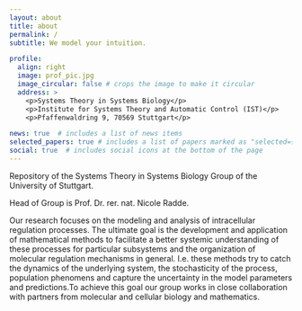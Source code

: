 ```yaml
---
layout: about
title: about
permalink: /
subtitle: We model your intuition.

profile:
  align: right
  image: prof_pic.jpg
  image_circular: false # crops the image to make it circular
  address: >
    <p>Systems Theory in Systems Biology</p>
    <p>Institute for Systems Theory and Automatic Control (IST)</p>
    <p>Pfaffenwaldring 9, 70569 Stuttgart</p>

news: true  # includes a list of news items
selected_papers: true # includes a list of papers marked as "selected={true}"
social: true  # includes social icons at the bottom of the page
---
```



Repository of the Systems Theory in Systems Biology Group of the University of Stuttgart. 

Head of Group is Prof. Dr. rer. nat. Nicole Radde.

Our research focuses on the modeling and analysis of intracellular regulation processes. The ultimate goal is the development and application of mathematical methods to facilitate a better systemic understanding of these processes for particular subsystems and the organization of molecular regulation mechanisms in general. I.e. these methods try to catch the dynamics of the underlying system, the stochasticity of the process, population phenomens and capture the uncertainty in the model parameters and predictions.To achieve this goal our group works in close collaboration with partners from molecular and cellular biology and mathematics.
